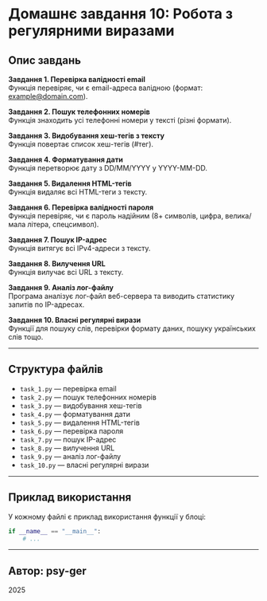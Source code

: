 # Домашнє завдання 10: Робота з регулярними виразами

## Опис завдань

**Завдання 1. Перевірка валідності email**  
Функція перевіряє, чи є email-адреса валідною (формат: example@domain.com).

**Завдання 2. Пошук телефонних номерів**  
Функція знаходить усі телефонні номери у тексті (різні формати).

**Завдання 3. Видобування хеш-тегів з тексту**  
Функція повертає список хеш-тегів (#тег).

**Завдання 4. Форматування дати**  
Функція перетворює дату з DD/MM/YYYY у YYYY-MM-DD.

**Завдання 5. Видалення HTML-тегів**  
Функція видаляє всі HTML-теги з тексту.

**Завдання 6. Перевірка валідності пароля**  
Функція перевіряє, чи є пароль надійним (8+ символів, цифра, велика/мала літера, спецсимвол).

**Завдання 7. Пошук IP-адрес**  
Функція витягує всі IPv4-адреси з тексту.

**Завдання 8. Вилучення URL**  
Функція вилучає всі URL з тексту.

**Завдання 9. Аналіз лог-файлу**  
Програма аналізує лог-файл веб-сервера та виводить статистику запитів по IP-адресах.

**Завдання 10. Власні регулярні вирази**  
Функції для пошуку слів, перевірки формату даних, пошуку українських слів тощо.

---

## Структура файлів

- `task_1.py` — перевірка email
- `task_2.py` — пошук телефонних номерів
- `task_3.py` — видобування хеш-тегів
- `task_4.py` — форматування дати
- `task_5.py` — видалення HTML-тегів
- `task_6.py` — перевірка пароля
- `task_7.py` — пошук IP-адрес
- `task_8.py` — вилучення URL
- `task_9.py` — аналіз лог-файлу
- `task_10.py` — власні регулярні вирази

---

## Приклад використання

У кожному файлі є приклад використання функції у блоці:
```python
if __name__ == "__main__":
    # ...
```

---

## Автор: psy-ger

2025
